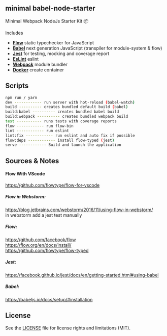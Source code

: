 ## minimal babel-node-starter

Minimal Webpack NodeJs Starter Kit :package:

Includes

- [**Flow**](https://flow.org/) static typechecker for JavaScript
- [**Babel**](https://babeljs.io/) next generation JavaScript (transpiler for module-system & flow)
- [**Jest**](https://facebook.github.io/jest/) for testing, mocking and coverage report
- [**EsLint**](https://eslint.org/) eslint
- [**Webpack**](https://webpack.js.org/) module bundler
- [**Docker**](https://www.docker.com/) create container

## Scripts
```bash
npm run / yarn
dev ------------ run server with hot-reload (babel-watch)
build ---------- creates bundled default build (babel)
build:babel ---------- creates bundled babel build
build:webpack ---------- creates bundled webpack build
test ----------- runs tests with coverage reports
flow ------------ run flow-bin
lint ------------ run eslint
lint:fix ------------ run eslint and auto fix if possible
flow:deps ------------ install flow-typed (jest)
serve ------------ Build and launch the application
```

## Sources & Notes
#### Flow With VScode
https://github.com/flowtype/flow-for-vscode
##### Flow in Webstorm:
https://blog.jetbrains.com/webstorm/2016/11/using-flow-in-webstorm/  
in webstorm add a jest test manually
##### Flow:
https://github.com/facebook/flow  
https://flow.org/en/docs/install/  
https://github.com/flowtype/flow-typed  
##### Jest:
https://facebook.github.io/jest/docs/en/getting-started.html#using-babel  
##### Babel:
https://babeljs.io/docs/setup/#installation

## License
See the [LICENSE](LICENSE.md) file for license rights and limitations (MIT).
